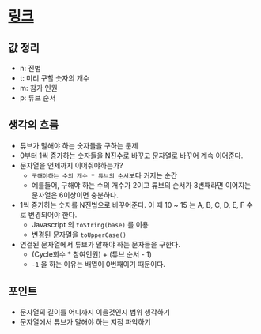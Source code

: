 # [링크](https://programmers.co.kr/learn/courses/30/lessons/17687)

## 값 정리

- n: 진법
- t: 미리 구할 숫자의 개수
- m: 참가 인원
- p: 튜브 순서

## 생각의 흐름

- 튜브가 말해야 하는 숫자들을 구하는 문제
- 0부터 1씩 증가하는 숫자들을 N진수로 바꾸고 문자열로 바꾸어 계속 이어준다.
- 문자열을 언제까지 이어줘야하는가?
  - `구해야하는 수의 개수 * 튜브의 순서`보다 커지는 순간
  - 예를들어, 구해야 하는 수의 개수가 2이고 튜브의 순서가 3번째라면 이어지는 문자열은 6이상이면 충분하다.
- 1씩 증가하는 숫자를 N진법으로 바꾸어준다. 이 때 10 ~ 15 는 A, B, C, D, E, F 수로 변경되어야 한다.
  - Javascript 의 `toString(base)` 를 이용
  - 변경된 문자열을 `toUpperCase()`
- 연결된 문자열에서 튜브가 말해야 하는 문자들을 구한다.
  - (Cycle회수 \* 참여인원) + (튜브 순서 - 1)
  - `-1` 을 하는 이유는 배열이 0번째이기 때문이다.

## 포인트

- 문자열의 길이를 어디까지 이을것인지 범위 생각하기
- 문자열에서 튜브가 말해야 하는 지점 파악하기
